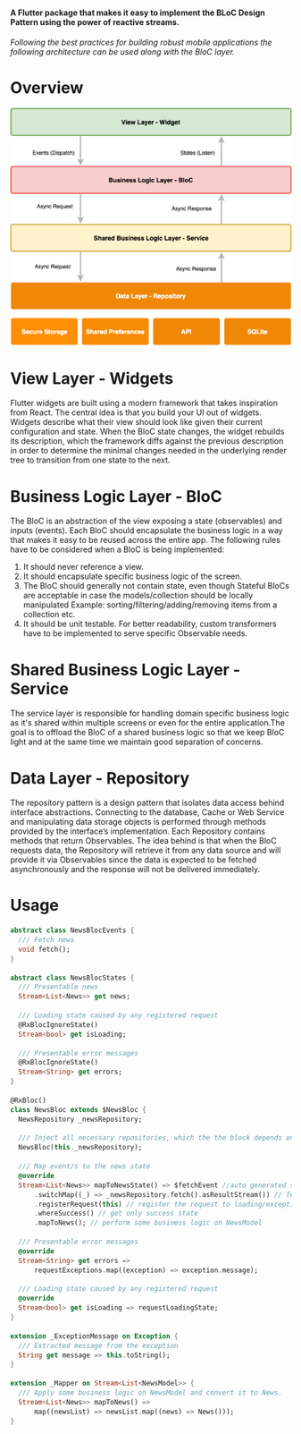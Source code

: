 #### A Flutter package that makes it easy to implement the BLoC Design Pattern using the power of reactive streams.
###### Following the best practices for building robust mobile applications the following architecture can be used along with the BloC layer.

# Overview
![Image of Yaktocat](doc/asset/ArchitecturalDiagram.png)

# View Layer - Widgets
Flutter widgets are built using a modern framework that takes inspiration from React. The central idea is that you build your UI out of widgets. Widgets describe what their view should look like given their current configuration and state. When the BloC state changes, the widget rebuilds its description, which the framework diffs against the previous description in order to determine the minimal changes needed in the underlying render tree to transition from one state to the next.

# Business Logic Layer - BloC
The BloC is an abstraction of the view exposing a state (observables) and inputs (events). Each BloC should encapsulate the business logic in a way that makes it easy to be reused across the entire app. The following rules have to be considered when a BloC is being implemented:
1. It should never reference a view.
2. It should encapsulate specific business logic of the screen.
3. The BloC should generally not contain state, even though Stateful BloCs are acceptable in case the models/collection should be locally manipulated Example: sorting/filtering/adding/removing items from a collection etc.
4. It should be unit testable.
For better readability, custom transformers have to be implemented to serve specific Observable needs.

# Shared Business Logic Layer - Service
The service layer is responsible for handling domain specific business logic as it's shared within multiple screens or even for the entire application.The goal is to offload the BloC of a shared business logic so that we keep BloC light and at the same time we maintain good separation of concerns.

# Data Layer - Repository
The repository pattern is a design pattern that isolates data access behind interface abstractions. Connecting to the database, Cache or Web Service and manipulating data storage objects is performed through methods provided by the interface’s implementation. Each Repository contains methods that return Observables. The idea behind is that when the BloC requests data, the Repository will retrieve it from any data source and will provide it via Observables since the data is expected to be fetched asynchronously and the response will not be delivered immediately.

# Usage

```dart
abstract class NewsBlocEvents {
  /// Fetch news
  void fetch();
}

abstract class NewsBlocStates {
  /// Presentable news
  Stream<List<News>> get news;

  /// Loading state caused by any registered request
  @RxBlocIgnoreState()
  Stream<bool> get isLoading;

  /// Presentable error messages
  @RxBlocIgnoreState()
  Stream<String> get errors;
}

@RxBloc()
class NewsBloc extends $NewsBloc {
  NewsRepository _newsRepository;

  /// Inject all necessary repositories, which the the block depends on.
  NewsBloc(this._newsRepository);

  /// Map event/s to the news state
  @override
  Stream<List<News>> mapToNewsState() => $fetchEvent //auto generated subject
      .switchMap((_) => _newsRepository.fetch().asResultStream()) // fetch news
      .registerRequest(this) // register the request to loading/exception
      .whereSuccess() // get only success state
      .mapToNews(); // perform some business logic on NewsModel

  /// Presentable error messages
  @override
  Stream<String> get errors =>
      requestExceptions.map((exception) => exception.message);

  /// Loading state caused by any registered request
  @override
  Stream<bool> get isLoading => requestLoadingState;
}

extension _ExceptionMessage on Exception {
  /// Extracted message from the exception
  String get message => this.toString();
}

extension _Mapper on Stream<List<NewsModel>> {
  /// Apply some business logic on NewsModel and convert it to News.
  Stream<List<News>> mapToNews() =>
      map((newsList) => newsList.map((news) => News()));
}
```


